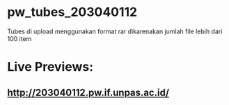 # pw_tubes_203040112
Tubes di upload menggunakan format rar dikarenakan jumlah file lebih dari 100 item

# Live Previews: 
## http://203040112.pw.if.unpas.ac.id/
